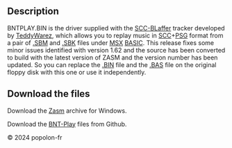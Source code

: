 ﻿## Description

BNTPLAY.BIN is the driver supplied with the [SCC-BLaffer](https://www.youtube.com/watch?v=RQN2m8hNCIU) tracker developed by [TeddyWarez](https://www.msx.org/wiki/Category:TeddyWareZ), which allows you to replay music in [SCC](https://www.msx.org/wiki/Konami_051649)+[PSG](https://www.msx.org/wiki/Category:PSG) format from a pair of [.SBM](https://www.msx.org/wiki/SCC_Blaffer_NT_file_format) and [.SBK](https://www.msx.org/wiki/SCC_Blaffer_NT_file_format) files under [MSX](https://en.wikipedia.org/wiki/MSX_BASIC) [BASIC](https://www.msx.org/wiki/SCC-BlafferNT_BASIC). This release fixes some minor issues identified with version 1.62 and the source has been converted to build with the latest version of ZASM and the version number has been updated. So you can replace the [.BIN](https://www.msx.org/wiki/File_extensions_used_on_MSX) file and the [.BAS](https://www.msx.org/wiki/File_extensions_used_on_MSX) file on the original floppy disk with this one or use it independently.

## Download the files

Download the [Zasm](https://k1.spdns.de/Develop/Projects/zasm/Distributions/) archive for Windows.

Download the [BNT-Play](https://codeload.github.com/popolonfr/Bnt-Play/zip/refs/heads/main) files from Github.

&copy; 2024 popolon-fr
